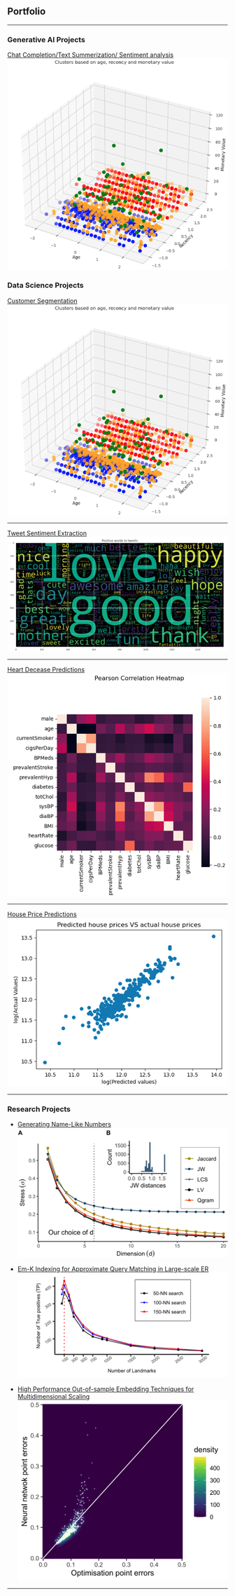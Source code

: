 ## Portfolio

---
### Generative AI Projects

[Chat Completion/Text Summerization/ Sentiment analysis](/meeting_insights.md)
<img src="images/cust_seg_1.png?raw=true"/>

### Data Science Projects

[Customer Segmentation](/customer_segmentation.md)
<img src="images/cust_seg_1.png?raw=true"/>

---
[Tweet Sentiment Extraction](/tweeter_sentiment_extraction.md)
<img src="images/tweet_sent_2.png?raw=true"/>

---
[Heart Decease Predictions](heart_decease_prediction.md)
<img src="images/log_reg_1.png?raw=true"/>

---

[House Price Predictions](house_price_prediction.md)
<img src="images/house_price_1.png?raw=true"/>

---

### Research Projects

- [Generating Name-Like Numbers](/generate_name_like_numbers.md)
  <img src="images/stress_.png?raw=true"/>
  
- [Em-K Indexing for Approximate Query Matching in Large-scale ER](/emk_indexing.md)
   <img src="images/01_new_query_NN.png?raw=true"/>
   
- [High Performance Out-of-sample Embedding Techniques for Multidimensional Scaling](/OSE_techniques.md)
   <img src="images/01_scatter_1.5k.png?raw=true"/>


---


<!--<p style="font-size:11px">Page template forked from <a href="https://github.com/evanca/quick-portfolio">evanca</a></p> -->
<!-- Remove above link if you don't want to attibute -->
